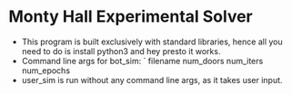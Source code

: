 # Monty Hall Experimental Solver
* This program is built exclusively with standard libraries, hence all you need to do is install python3 and hey presto it works.
* Command line args for bot_sim:
` filename num_doors num_iters num_epochs
* user_sim is run without any command line args, as it takes user input.
